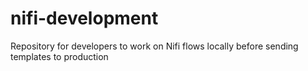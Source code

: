 # nifi-development
 
 Repository for developers to work on Nifi flows locally before sending templates to production